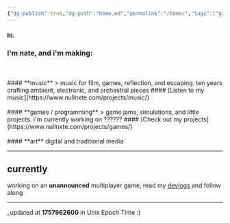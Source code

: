 ```yaml
---
{"dg-publish":true,"dg-path":"home.md","permalink":"/home/","tags":["gardenEntry"],"dgHomeLink":true,"dgShowBacklinks":true,"dgShowFileTree":true,"dgEnableSearch":true,"dgShowToc":true,"dgLinkPreview":true,"dgShowTags":true,"noteIcon":""}
---
```


#### hi. 
### i'm nate, and i'm making:
<br>
<br>
#### **music**  
> music for film, games, reflection, and escaping. ten years crafting ambient, electronic, and orchestral pieces
#### [Listen to my music](https://www.nullnxte.com/projects/music/)
<br>
<br>
#### **games / programming**
> game jams, simulations, and little projects. i'm currently working on ??????
#### [Check out my projects](https://www.nullnxte.com/projects/games/)
<br>
<br>
#### **art**  
digital and traditional media



---

## currently

working on an **unannounced** multiplayer game, read my [devlogs](https://www.nullnxte.com/devlogs/prologue) and follow along 

---

_updated at **1757962600** in Unix Epoch Time :)

